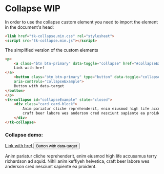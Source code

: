 # Collapse WIP

In order to use the collapse custom element you need to import the element in the document's head:
```html
<link href="tk-collapse.min.css" rel="stylesheet">
<script src="tk-collapse.min.js"></script>
```

The simplified version of the custom elements
```html
<p>
	<a class="btn btn-primary" data-toggle="collapse" href="#collapseExample" aria-expanded="false" aria-controls="collapseExample">
	Link with href
</a>
	<button class="btn btn-primary" type="button" data-toggle="collapse" data-target="#collapseExample" aria-expanded="false"
	aria-controls="collapseExample">
	Button with data-target
</button>
</p>
<tk-collapse id="collapseExample" state="closed">
	<div class="card card-block">
		Anim pariatur cliche reprehenderit, enim eiusmod high life accusamus terry richardson ad squid. Nihil anim keffiyeh helvetica,
		craft beer labore wes anderson cred nesciunt sapiente ea proident.
	</div>
</tk-collapse>
```

### Collapse demo:

<div class="mermaid">
<p>
<a class="btn btn-primary" data-toggle="collapse" href="#collapseExample" aria-expanded="false" aria-controls="collapseExample">
Link with href
</a>
<button class="btn btn-primary" type="button" data-toggle="collapse" data-target="#collapseExample" aria-expanded="false"
aria-controls="collapseExample">
Button with data-target
</button>
</p>
<tk-collapse id="collapseExample" state="closed"><div class="card card-block">Anim pariatur cliche reprehenderit, enim eiusmod high life accusamus terry richardson ad squid. Nihil anim keffiyeh helvetica, craft beer labore wes anderson cred nesciunt sapiente ea proident.</div></tk-collapse>
</div>
